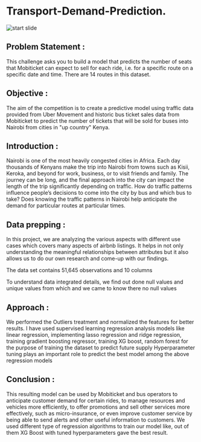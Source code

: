 # Transport-Demand-Prediction.
![start slide](https://th.bing.com/th/id/OIP.2CKdbPuS-M2cQ8sn_TOL1wHaFX?pid=ImgDet&rs=1)

## Problem Statement :
This challenge asks you to build a model that predicts the number of seats that Mobiticket can expect to sell for each ride, i.e. for a specific route on a specific date and time. There are 14 routes in this dataset.


## Objective :

The aim of the competition is to create a predictive model using traffic data provided from Uber
Movement and historic bus ticket sales data from Mobiticket to predict the number of tickets that will
be sold for buses into Nairobi from cities in "up country" Kenya.

## Introduction :

Nairobi is one of the most heavily congested cities in Africa. Each day thousands of Kenyans make
the trip into Nairobi from towns such as Kisii, Keroka, and beyond for work, business, or to visit
friends and family. The journey can be long, and the final approach into the city can impact the
length of the trip significantly depending on traffic. How do traffic patterns influence people’s
decisions to come into the city by bus and which bus to take? Does knowing the traffic patterns in
Nairobi help anticipate the demand for particular routes at particular times.

## Data prepping :

In this project, we are analyzing the various aspects with different use cases which covers many
aspects of airbnb listings. It helps in not only understanding the meaningful relationships between
attributes but it also allows us to do our own research and come-up with our findings.

The data set contains 51,645 observations and 10 columns

To understand data integrated details, we find out done null values and unique values from which
and we came to know there no null values

## Approach :

We performed the Outliers treatment and normalized the features for better results. I have used supervised learning regression analysis models like linear regression, implementing lasso regression and ridge regression, training gradient boosting regressor, training XG boost, random forest for the purpose of training the dataset to predict future supply 
Hyperparameter tuning plays an important role to predict the best model among the above regression models

## Conclusion :

This resulting model can be used by Mobiticket and bus operators to anticipate customer demand for certain rides, to manage resources and vehicles more efficiently, to offer promotions and sell other services more effectively, such as micro-insurance, or even improve customer service by being able to send alerts and other useful information to customers. We used different type of regression algorithms to train our model like, out of them XG Boost with tuned hyperparameters gave the best result.
